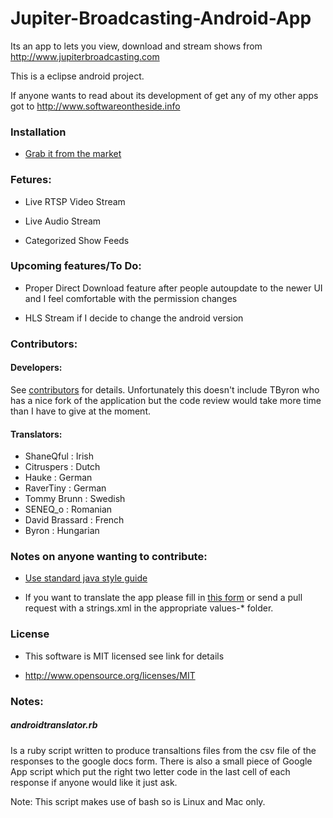 Jupiter-Broadcasting-Android-App
================================

Its an app to lets you view, download and stream shows from http://www.jupiterbroadcasting.com

This is a eclipse android project. 

If anyone wants to read about its development of get any of my other apps got to http://www.softwareontheside.info

### Installation

* [Grab it from the market](https://play.google.com/store/apps/details?id=jupiter.broadcasting.live.tv&hl=en)

### Fetures:

* Live RTSP Video Stream

* Live Audio Stream

* Categorized Show Feeds

### Upcoming features/To Do:

* Proper Direct Download feature after people autoupdate to the newer UI and I feel comfortable with the permission changes

* HLS Stream if I decide to change the android version

### Contributors:

#### Developers:

See [contributors](https://github.com/ShaneQful/Jupiter-Broadcasting-Android-App/graphs/contributors) for details. Unfortunately this doesn't include TByron who has a nice fork of the application but the code review would take more time than I have to give at the moment.

#### Translators:

* ShaneQful      : Irish
* Citruspers     : Dutch
* Hauke          : German
* RaverTiny      : German
* Tommy Brunn    : Swedish
* SENEQ\_o       : Romanian
* David Brassard : French
* Byron          : Hungarian

### Notes on anyone wanting to contribute:

* [Use standard java style guide](http://www.oracle.com/technetwork/java/codeconv-138413.html)

* If you want to translate the app please fill in [this form](https://docs.google.com/forms/d/1m7tkmIxdvCA9effm-_BAH1azW-EtwZWElOx7qlecchE/viewform) or send a pull request with a strings.xml in the appropriate values-* folder.

### License

* This software is MIT licensed see link for details

* http://www.opensource.org/licenses/MIT

### Notes:

##### androidtranslator.rb
Is a ruby script written to produce transaltions files from the csv file of the responses to the google docs form. There is also a small piece of Google App script which put the right two letter code in the last cell of each response if anyone would like it just ask.

Note: This script makes use of bash so is Linux and Mac only.

